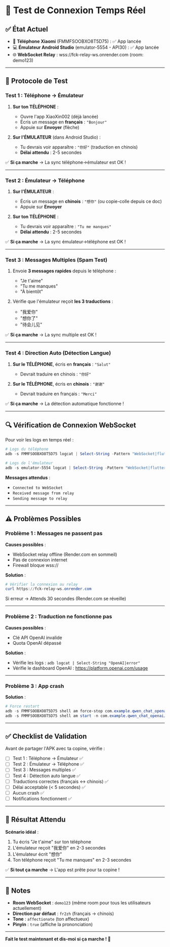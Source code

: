 # 🧪 Test de Connexion Temps Réel

## ✅ État Actuel

- 📱 **Téléphone Xiaomi** (FMMFSOOBXO8T5D75) : ✅ App lancée
- 💻 **Émulateur Android Studio** (emulator-5554 - API30) : ✅ App lancée
- 🌐 **WebSocket Relay** : wss://fck-relay-ws.onrender.com (room: demo123)

---

## 🧪 Protocole de Test

### Test 1 : Téléphone → Émulateur

1. **Sur ton TÉLÉPHONE** :
   - Ouvre l'app XiaoXin002 (déjà lancée)
   - Écris un message en **français** : `"Bonjour"`
   - Appuie sur **Envoyer** (flèche)

2. **Sur l'ÉMULATEUR** (dans Android Studio) :
   - Tu devrais voir apparaître : `"你好"` (traduction en chinois)
   - **Délai attendu** : 2-5 secondes

✅ **Si ça marche** → La sync téléphone→émulateur est OK !

---

### Test 2 : Émulateur → Téléphone

1. **Sur l'ÉMULATEUR** :
   - Écris un message en **chinois** : `"想你"` (ou copie-colle depuis ce doc)
   - Appuie sur **Envoyer**

2. **Sur ton TÉLÉPHONE** :
   - Tu devrais voir apparaître : `"Tu me manques"`
   - **Délai attendu** : 2-5 secondes

✅ **Si ça marche** → La sync émulateur→téléphone est OK !

---

### Test 3 : Messages Multiples (Spam Test)

1. Envoie **3 messages rapides** depuis le téléphone :
   - "Je t'aime"
   - "Tu me manques"
   - "À bientôt"

2. Vérifie que l'émulateur reçoit **les 3 traductions** :
   - "我爱你"
   - "想你了"
   - "待会儿见"

✅ **Si ça marche** → La sync multiple est OK !

---

### Test 4 : Direction Auto (Détection Langue)

1. **Sur le TÉLÉPHONE**, écris en **français** : `"Salut"`
   - Devrait traduire en chinois : `"你好"`

2. **Sur le TÉLÉPHONE**, écris en **chinois** : `"谢谢"`
   - Devrait traduire en français : `"Merci"`

✅ **Si ça marche** → La détection automatique fonctionne !

---

## 🔍 Vérification de Connexion WebSocket

Pour voir les logs en temps réel :

```powershell
# Logs du téléphone
adb -s FMMFSOOBXO8T5D75 logcat | Select-String -Pattern "WebSocket|flutter"

# Logs de l'émulateur
adb -s emulator-5554 logcat | Select-String -Pattern "WebSocket|flutter"
```

**Messages attendus** :
- `Connected to WebSocket`
- `Received message from relay`
- `Sending message to relay`

---

## ⚠️ Problèmes Possibles

### Problème 1 : Messages ne passent pas

**Causes possibles** :
- WebSocket relay offline (Render.com en sommeil)
- Pas de connexion internet
- Firewall bloque wss://

**Solution** :
```powershell
# Vérifier la connexion au relay
curl https://fck-relay-ws.onrender.com
```

Si erreur → Attends 30 secondes (Render.com se réveille)

---

### Problème 2 : Traduction ne fonctionne pas

**Causes possibles** :
- Clé API OpenAI invalide
- Quota OpenAI dépassé

**Solution** :
- Vérifie les logs : `adb logcat | Select-String "OpenAI|error"`
- Vérifie le dashboard OpenAI : https://platform.openai.com/usage

---

### Problème 3 : App crash

**Solution** :
```powershell
# Force restart
adb -s FMMFSOOBXO8T5D75 shell am force-stop com.example.qwen_chat_openai
adb -s FMMFSOOBXO8T5D75 shell am start -n com.example.qwen_chat_openai/.MainActivity
```

---

## ✅ Checklist de Validation

Avant de partager l'APK avec ta copine, vérifie :

- [ ] Test 1 : Téléphone → Émulateur ✅
- [ ] Test 2 : Émulateur → Téléphone ✅
- [ ] Test 3 : Messages multiples ✅
- [ ] Test 4 : Détection auto langue ✅
- [ ] Traductions correctes (français ↔ chinois) ✅
- [ ] Délai acceptable (< 5 secondes) ✅
- [ ] Aucun crash ✅
- [ ] Notifications fonctionnent ✅

---

## 🎯 Résultat Attendu

**Scénario idéal** :
1. Tu écris "Je t'aime" sur ton téléphone
2. L'émulateur reçoit "我爱你" en 2-3 secondes
3. L'émulateur écrit "想你"
4. Ton téléphone reçoit "Tu me manques" en 2-3 secondes

✅ **Si tout ça marche** → L'app est prête pour ta copine !

---

## 📝 Notes

- **Room WebSocket** : `demo123` (même room pour tous les utilisateurs actuellement)
- **Direction par défaut** : `fr2zh` (français → chinois)
- **Tone** : `affectionate` (ton affectueux)
- **Pinyin** : `true` (affiche la prononciation)

---

**Fait le test maintenant et dis-moi si ça marche ! 🚀**

